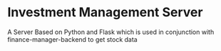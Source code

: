 # Investment Management Server

A Server Based on Python and Flask which is used in conjunction with finance-manager-backend to get stock data
